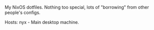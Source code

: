 My NixOS dotfiles. Nothing too special, lots of "borrowing" from other people's configs.

Hosts:
nyx - Main desktop machine.
